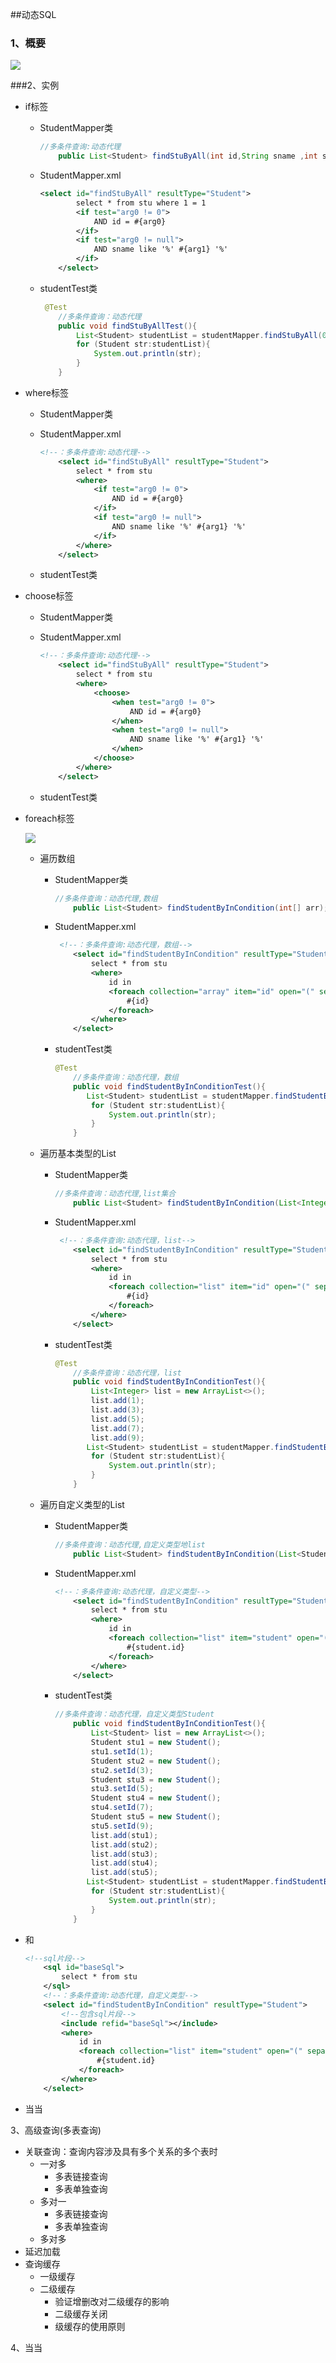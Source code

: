 ##动态SQL

### 1、概要

![](C:\Users\听音乐的酒\Desktop\笔记\学习笔记\imgs\83.png)

###2、实例

- if标签

  - StudentMapper类

    ```java
    //多条件查询:动态代理
        public List<Student> findStuByAll(int id,String sname ,int sage ,String ssex);
    ```

  - StudentMapper.xml

    ```xml
    <select id="findStuByAll" resultType="Student">
            select * from stu where 1 = 1
            <if test="arg0 != 0">
                AND id = #{arg0}
            </if>
            <if test="arg0 != null">
                AND sname like '%' #{arg1} '%'
            </if>
        </select>
    ```

  - studentTest类

    ```java
     @Test
        //多条件查询：动态代理
        public void findStuByAllTest(){
            List<Student> studentList = studentMapper.findStuByAll(0,"沛",0,null);
            for (Student str:studentList){
                System.out.println(str);
            }
        }
    ```

- where标签

  - StudentMapper类

  - StudentMapper.xml

    ```xml
    <!--：多条件查询:动态代理-->
        <select id="findStuByAll" resultType="Student">
            select * from stu
            <where>
                <if test="arg0 != 0">
                    AND id = #{arg0}
                </if>
                <if test="arg0 != null">
                    AND sname like '%' #{arg1} '%'
                </if>
            </where>
        </select>
    ```

  - studentTest类

- choose标签

  - StudentMapper类

  - StudentMapper.xml

    ```xml
    <!--：多条件查询:动态代理-->
        <select id="findStuByAll" resultType="Student">
            select * from stu
            <where>
                <choose>
                    <when test="arg0 != 0">
                        AND id = #{arg0}
                    </when>
                    <when test="arg0 != null">
                        AND sname like '%' #{arg1} '%'
                    </when>
                </choose>
            </where>
        </select>
    ```

  - studentTest类

- foreach标签

  ![](C:\Users\听音乐的酒\Desktop\笔记\学习笔记\imgs\84.png)

  - 遍历数组

    - StudentMapper类

      ```java
      //多条件查询：动态代理,数组
          public List<Student> findStudentByInCondition(int[] arr);
      ```

    - StudentMapper.xml

      ```xml
       <!--：多条件查询:动态代理，数组-->
          <select id="findStudentByInCondition" resultType="Student">
              select * from stu
              <where>
                  id in
                  <foreach collection="array" item="id" open="(" separator="," close=")">
                      #{id}
                  </foreach>
              </where>
          </select>
      ```

    - studentTest类

      ```java
      @Test
          //多条件查询：动态代理，数组
          public void findStudentByInConditionTest(){
             List<Student> studentList = studentMapper.findStudentByInCondition(new int[]{1,2,3,4,5});
              for (Student str:studentList){
                  System.out.println(str);
              }
          }
      ```

  - 遍历基本类型的List

    - StudentMapper类

      ```java
      //多条件查询：动态代理,list集合
          public List<Student> findStudentByInCondition(List<Integer> arr);
      ```

    - StudentMapper.xml

      ```xml
       <!--：多条件查询:动态代理，list-->
          <select id="findStudentByInCondition" resultType="Student">
              select * from stu
              <where>
                  id in
                  <foreach collection="list" item="id" open="(" separator="," close=")">
                      #{id}
                  </foreach>
              </where>
          </select>
      ```

    - studentTest类

      ```java
      @Test
          //多条件查询：动态代理，list
          public void findStudentByInConditionTest(){
              List<Integer> list = new ArrayList<>();
              list.add(1);
              list.add(3);
              list.add(5);
              list.add(7);
              list.add(9);
             List<Student> studentList = studentMapper.findStudentByInCondition(list);
              for (Student str:studentList){
                  System.out.println(str);
              }
          }
      ```

  - 遍历自定义类型的List

    - StudentMapper类

      ```java
      //多条件查询：动态代理,自定义类型地list
          public List<Student> findStudentByInCondition(List<Student> arr);
      ```

    - StudentMapper.xml

      ```xml
      <!--：多条件查询:动态代理，自定义类型-->
          <select id="findStudentByInCondition" resultType="Student">
              select * from stu
              <where>
                  id in
                  <foreach collection="list" item="student" open="(" separator="," close=")">
                      #{student.id}
                  </foreach>
              </where>
          </select>
      ```

    - studentTest类

      ```java
      //多条件查询：动态代理，自定义类型Student
          public void findStudentByInConditionTest(){
              List<Student> list = new ArrayList<>();
              Student stu1 = new Student();
              stu1.setId(1);
              Student stu2 = new Student();
              stu2.setId(3);
              Student stu3 = new Student();
              stu3.setId(5);
              Student stu4 = new Student();
              stu4.setId(7);
              Student stu5 = new Student();
              stu5.setId(9);
              list.add(stu1);
              list.add(stu2);
              list.add(stu3);
              list.add(stu4);
              list.add(stu5);
             List<Student> studentList = studentMapper.findStudentByInCondition(list);
              for (Student str:studentList){
                  System.out.println(str);
              }
          }
      ```

- <sql>和<include>

  ```xml
  <!--sql片段-->
      <sql id="baseSql">
          select * from stu
      </sql>
      <!--：多条件查询:动态代理，自定义类型-->
      <select id="findStudentByInCondition" resultType="Student">
          <!--包含sql片段-->
          <include refid="baseSql"></include>
          <where>
              id in
              <foreach collection="list" item="student" open="(" separator="," close=")">
                  #{student.id}
              </foreach>
          </where>
      </select>
  ```

- 当当

3、高级查询(多表查询)

- 关联查询：查询内容涉及具有多个关系的多个表时
  - 一对多
    - 多表链接查询
    - 多表单独查询
  - 多对一
    - 多表链接查询
    - 多表单独查询
  - 多对多
- 延迟加载
- 查询缓存
  - 一级缓存
  - 二级缓存
    - 验证增删改对二级缓存的影响
    - 二级缓存关闭
    - 级缓存的使用原则

4、当当